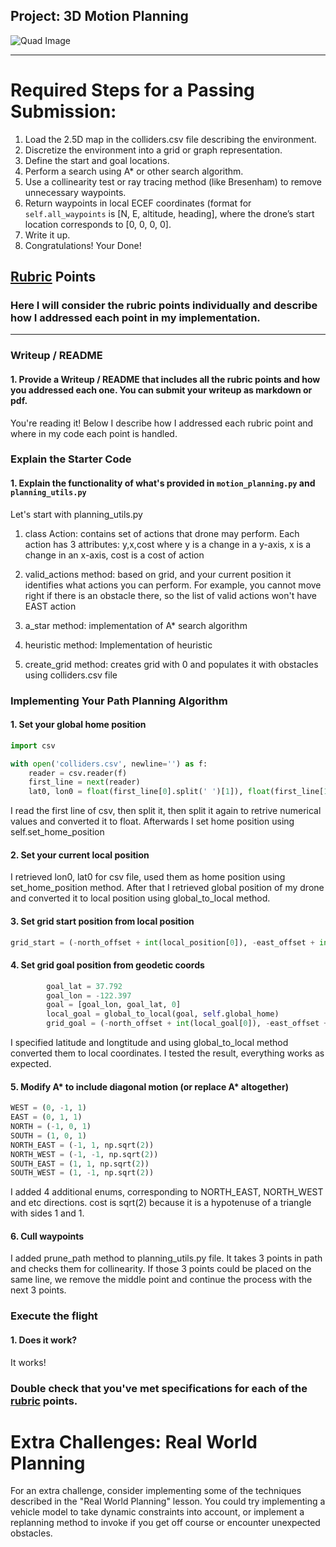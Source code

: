 ## Project: 3D Motion Planning

![Quad Image](./misc/enroute.png)

---

# Required Steps for a Passing Submission:

1. Load the 2.5D map in the colliders.csv file describing the environment.
2. Discretize the environment into a grid or graph representation.
3. Define the start and goal locations.
4. Perform a search using A* or other search algorithm.
5. Use a collinearity test or ray tracing method (like Bresenham) to remove unnecessary waypoints.
6. Return waypoints in local ECEF coordinates (format for `self.all_waypoints` is [N, E, altitude, heading], where the
   drone’s start location corresponds to [0, 0, 0, 0].
7. Write it up.
8. Congratulations!  Your Done!

## [Rubric](https://review.udacity.com/#!/rubrics/1534/view) Points

### Here I will consider the rubric points individually and describe how I addressed each point in my implementation.

---

### Writeup / README

#### 1. Provide a Writeup / README that includes all the rubric points and how you addressed each one. You can submit your writeup as markdown or pdf.

You're reading it! Below I describe how I addressed each rubric point and where in my code each point is handled.

### Explain the Starter Code

#### 1. Explain the functionality of what's provided in `motion_planning.py` and `planning_utils.py`

Let's start with planning_utils.py

1. class Action: contains set of actions that drone may perform. Each action has 3 attributes: y,x,cost where y is a
   change in a y-axis, x is a change in an x-axis, cost is a cost of action

2. valid_actions method: based on grid, and your current position it identifies what actions you can perform. For
   example, you cannot move right if there is an obstacle there, so the list of valid actions won't have EAST action

3. a_star method: implementation of A* search algorithm

4. heuristic method: Implementation of heuristic

5. create_grid method: creates grid with 0 and populates it with obstacles using colliders.csv file

### Implementing Your Path Planning Algorithm

#### 1. Set your global home position

```python
import csv

with open('colliders.csv', newline='') as f:
    reader = csv.reader(f)
    first_line = next(reader)
    lat0, lon0 = float(first_line[0].split(' ')[1]), float(first_line[1].split(' ')[2])
```

I read the first line of csv, then split it, then split it again to retrive numerical values and converted it to float.
Afterwards I set home position using self.set_home_position

#### 2. Set your current local position

I retrieved lon0, lat0 for csv file, used them as home position using set_home_position method. 
After that I retrieved global position of my drone and converted it to local position using global_to_local method.

#### 3. Set grid start position from local position

```python
grid_start = (-north_offset + int(local_position[0]), -east_offset + int(local_position[1]))
```

#### 4. Set grid goal position from geodetic coords

```python
        goal_lat = 37.792
        goal_lon = -122.397
        goal = [goal_lon, goal_lat, 0]
        local_goal = global_to_local(goal, self.global_home)
        grid_goal = (-north_offset + int(local_goal[0]), -east_offset + int(local_goal[1]))
```

I specified latitude and longtitude and using global_to_local method converted them to local coordinates.
I tested the result, everything works as expected.

#### 5. Modify A* to include diagonal motion (or replace A* altogether)

```python
WEST = (0, -1, 1)
EAST = (0, 1, 1)
NORTH = (-1, 0, 1)
SOUTH = (1, 0, 1)
NORTH_EAST = (-1, 1, np.sqrt(2))
NORTH_WEST = (-1, -1, np.sqrt(2))
SOUTH_EAST = (1, 1, np.sqrt(2))
SOUTH_WEST = (1, -1, np.sqrt(2))
```

I added 4 additional enums, corresponding to NORTH_EAST, NORTH_WEST and etc directions. cost is sqrt(2) because it is a
hypotenuse of a triangle with sides 1 and 1.

#### 6. Cull waypoints

I added prune_path method to planning_utils.py file. It takes 3 points in path and checks them for collinearity. If
those 3 points could be placed on the same line, we remove the middle point and continue the process with the next 3
points.

### Execute the flight

#### 1. Does it work?

It works!

### Double check that you've met specifications for each of the [rubric](https://review.udacity.com/#!/rubrics/1534/view) points.

# Extra Challenges: Real World Planning

For an extra challenge, consider implementing some of the techniques described in the "Real World Planning" lesson. You
could try implementing a vehicle model to take dynamic constraints into account, or implement a replanning method to
invoke if you get off course or encounter unexpected obstacles.


